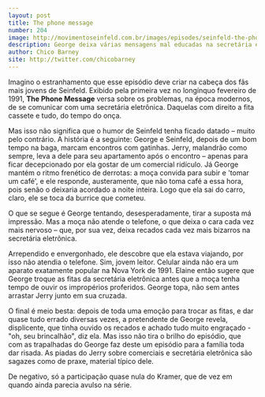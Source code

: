 ```yaml
---
layout: post
title: The phone message
number: 204
image: http://movimentoseinfeld.com.br/images/episodes/seinfeld-the-phone-message.jpg
description: George deixa várias mensagens mal educadas na secretária eletrônica da namorada e depois se arrepende e decide roubar a fita.
author: Chico Barney
site: http://twitter.com/chicobarney
---
```


Imagino o estranhamento que esse episódio deve criar na cabeça dos fãs mais jovens de Seinfeld. Exibido pela primeira vez no longínquo fevereiro de 1991, **The Phone Message** versa sobre os problemas, na época modernos, de se comunicar com uma secretária eletrônica. Daquelas com direito a fita cassete e tudo, do tempo do onça.

Mas isso não significa que o humor de Seinfeld tenha ficado datado – muito pelo contrário. A história é a seguinte: George e Seinfeld, depois de um bom tempo na baga, marcam encontros com gatinhas. Jerry, malandrão como sempre, leva a dele para seu apartamento após o encontro – apenas para ficar decepcionado por ela gostar de um comercial ridículo. Já George mantém o ritmo frenético de derrotas: a moça convida para subir e 'tomar um café', e ele responde, austeramente, que não toma café a essa hora, pois senão o deixaria acordado a noite inteira. Logo que ela sai do carro, claro, ele se toca da burrice que cometeu.

O que se segue é George tentando, desesperadamente, tirar a suposta má impressão. Mas a moça não atende o telefone, o que deixa o cara cada vez mais nervoso – que, por sua vez, deixa recados cada vez mais bizarros na secretária eletrônica.

Arrependido e envergonhado, ele descobre que ela estava viajando, por isso não atendia o telefone. Sim, jovem leitor. Celular ainda não era um aparato exatamente popular na Nova York de 1991. Elaine então sugere que George troque as fitas da secretária eletrônica antes que a moça tenha tempo de ouvir os impropérios proferidos. George topa, não sem antes arrastar Jerry junto em sua cruzada.

O final é meio besta: depois de toda uma emoção para trocar as fitas, e dar quase tudo errado diversas vezes, a pretendente de George revela, displicente, que tinha ouvido os recados e achado tudo muito engraçado - "oh, seu brincalhão", diz ela. Mas isso não tira o brilho do episódio, que com as trapalhadas do George faz deste um episódio para a família toda dar risada. As piadas do Jerry sobre comerciais e secretária eletrônica são sagazes como de praxe, material típico dele.

De negativo, só a participação quase nula do Kramer, que de vez em quando ainda parecia avulso na série.